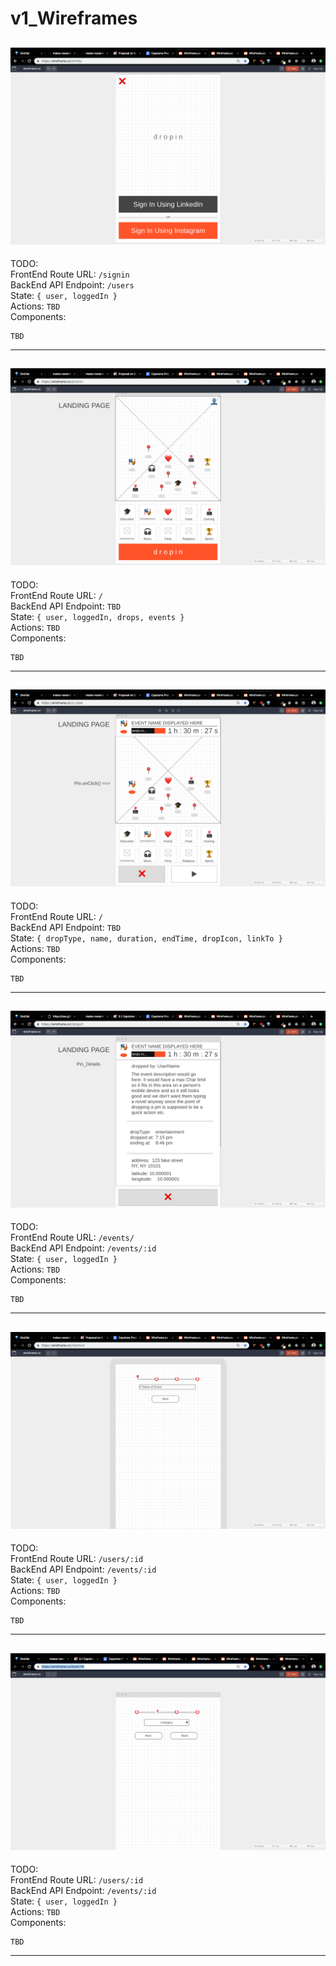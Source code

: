# v1_Wireframes

## ![signin](../docs/v1_wireframes/signin.png)

TODO:  
FrontEnd Route URL: `/signin`  
BackEnd API Endpoint: `/users`  
State: `{ user, loggedIn }`  
Actions: `TBD`  
Components:

```
TBD
```

---

## ![landing](../docs/v1_wireframes/landing.png)

TODO:  
FrontEnd Route URL: `/`  
BackEnd API Endpoint: `TBD`  
State: `{ user, loggedIn, drops, events }`  
Actions: `TBD`  
Components:

```
TBD
```

---

## ![pin-onclick](../docs/v1_wireframes/pin-onclick.png)

TODO:  
FrontEnd Route URL: `/`  
BackEnd API Endpoint: `TBD`  
State: `{ dropType, name, duration, endTime, dropIcon, linkTo }`  
Actions: `TBD`  
Components:

```
TBD
```

---


## ![pin-details](../docs/v1_wireframes/pin-details.png)

TODO:  
FrontEnd Route URL: `/events/`  
BackEnd API Endpoint: `/events/:id`  
State: `{ user, loggedIn }`  
Actions: `TBD`  
Components:

```
TBD
```

---

## ![stepper-1](../docs/v1_wireframes/stepper-1.png)

TODO:  
FrontEnd Route URL: `/users/:id`  
BackEnd API Endpoint: `/events/:id`  
State: `{ user, loggedIn }`  
Actions: `TBD`  
Components:

```
TBD
```

---

## ![stepper-2](../docs/v1_wireframes/stepper-2.png)

TODO:  
FrontEnd Route URL: `/users/:id`  
BackEnd API Endpoint: `/events/:id`  
State: `{ user, loggedIn }`  
Actions: `TBD`  
Components:

```
TBD
```

---
